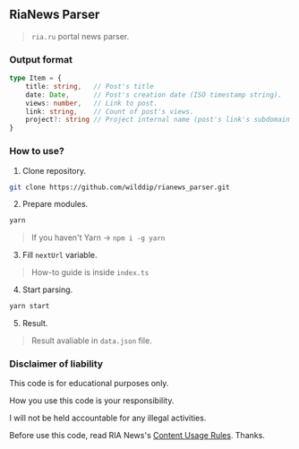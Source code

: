 ## RiaNews Parser
> `ria.ru` portal news parser.

### Output format
```typescript
type Item = {
    title: string,   // Post's title
    date: Date,      // Post's creation date (ISO timestamp string).
    views: number,   // Link to post.
    link: string,    // Count of post's views.
    project?: string // Project internal name (post's link's subdomain as usual). Can be undefined (no project, just main website).
}
```

### How to use?

1. Clone repository.
```bash
git clone https://github.com/wilddip/rianews_parser.git
```

2. Prepare modules.
```bash
yarn
```
> If you haven't Yarn -> `npm i -g yarn`

3. Fill `nextUrl` variable.
> How-to guide is inside `index.ts`

4. Start parsing.
```bash
yarn start
```

5. Result.
> Result avaliable in `data.json` file.

### Disclaimer of liability
This code is for educational purposes only.

How you use this code is your responsibility.

I will not be held accountable for any illegal activities.

Before use this code, read RIA News's [Content Usage Rules](https://ria.ru/docs/about/copyright.html). Thanks.